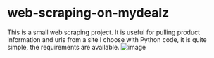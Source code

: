 # web-scraping-on-mydealz
This is a small web scraping project.
It is useful for pulling product information and urls from a site I choose with Python code, it is quite simple, the requirements are available.
![image](https://github.com/rrumark/web-scraping/assets/98606919/95123415-f582-431d-bcd2-6661585d13ac)
